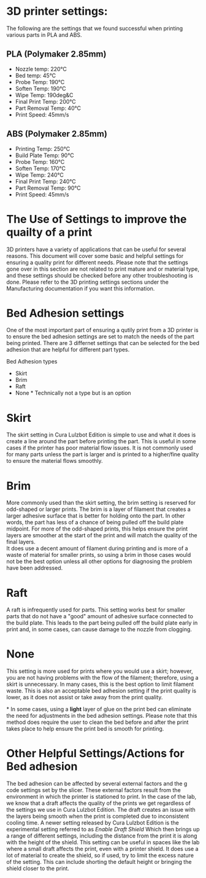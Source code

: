 # 3D printer settings:

The following are the settings that we found successful when printing various parts in PLA and ABS.

## PLA (Polymaker 2.85mm)
- Nozzle temp: 220&deg;C
- Bed temp: 45&deg;C
- Probe Temp: 190&deg;C
- Soften Temp: 190&deg;C
- Wipe Temp: 190deg&C
- Final Print Temp: 200&deg;C
- Part Removal Temp: 40&deg;C
- Print Speed: 45mm/s

## ABS (Polymaker 2.85mm)
- Printing Temp:  250&deg;C
- Build Plate Temp: 90&deg;C
- Probe Temp: 160&deg;C
- Soften Temp: 170&deg;C
- Wipe Temp: 240&deg;C
- Final Print Temp: 240&deg;C
- Part Removal Temp: 90&deg;C
- Print Speed: 45mm/s


# The Use of Settings to improve the quailty of a print
3D printers have a variety of applications that can be useful for several reasons. This document will cover some basic and helpful settings for 
ensuring a quality print for different needs. Please note that the settings gone over in this section are not related to print mature and or material type, and these settings should be checked before any other troubleshooting is done. Please refer to the 3D printing settings sections under the Manufacturing documentation if you want this information. 

# Bed Adhesion settings 
One of the most important part of ensuring a qutily print from a 3D printer is to ensure the bed adhesion settings are set to match the needs of the part being printed. 
There are 3 differnet settings that can be selected for the bed adhesion that are helpful for different part types. 

Bed Adhesion types
* Skirt
* Brim 
* Raft 
* None \* Technically not a type but is an option 

# Skirt 
The skirt setting in Cura Lulzbot Edition is simple to use and what it does is create a line around the part before printing the part. This is useful in some cases if 
the printer has poor material flow issues. It is not commonly used for many parts unless the part is larger and is printed to a higher/fine quality to ensure the material flows smoothly. 


# Brim 
More commonly used than the skirt setting, the brim setting is reserved for odd-shaped or larger prints. The brim is a layer of filament that creates a larger adhesive surface that is better for holding onto the part. In other words, the part has less of a chance of being pulled off the build plate midpoint. For more of the odd-shaped prints, this helps ensure the print layers are smoother at the start of the print and will match the quality of the final layers.   
It does use a decent amount of filament during printing and is more of a waste of material for smaller prints, so using a brim in those cases would not be the best option unless all other options for diagnosing the problem have been addressed. 


# Raft
A raft is infrequently used for parts. This setting works best for smaller parts that do not have a "good" amount of adhesive surface connected to the build plate. This leads to the part being pulled off the build plate early in print and, in some cases, can cause damage to the nozzle from clogging. 

# None 
This setting is more used for prints where you would use a skirt; however, you are not having problems with the flow of the filament; therefore, using a skirt is unnecessary. In many cases, this is the best option to limit filament waste. This is also an acceptable bed adhesion setting if the print quality is lower, as it does not assist or take away from the print quality. 


\* In some cases, using a **light** layer of glue on the print bed can eliminate the need for adjustments in the bed adhesion settings. Please note that this method does require the user to clean the bed before and after the print takes place to help ensure the print bed is smooth for printing. 


# **Other Helpful Settings/Actions for Bed adhesion** 
The bed adhesion can be affected by several external factors and the g code settings set by the slicer. These external factors result from the environment in which the printer is stationed to print. In the case of the lab, we know that a draft affects the quality of the prints we get regardless of the settings we use in Cura Lulzbot Edition. The draft creates an issue with the layers being smooth when the print is completed due to inconsistent cooling time. A newer setting released by Cura Lulzbot Edition is the experimental setting referred to as *Enable Draft Shield* Which then brings up a range of different settings, including the distance from the print it is along with the height of the shield. 
This setting can be useful in spaces like the lab where a small draft affects the print, even with a printer shield. It does use a lot of material to create the shield, so if used, try to limit the excess nature of the setting. This can include shorting the default height or bringing the shield closer to the print.  
